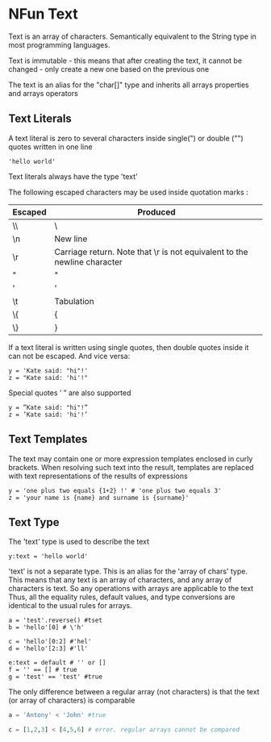 # NFun Text

Text is an array of characters. Semantically equivalent to the String type in most programming languages.

Text is immutable - this means that after creating the text, it cannot be changed - only create a new one based on the previous one

The text is an alias for the "char[]" type and inherits all arrays properties and arrays operators

## Text Literals

A text literal is zero to several characters inside single(") or double ("") quotes written in one line

```
'hello world'
```

Text literals always have the type 'text'

The following escaped characters may be used inside quotation marks :


| Escaped | Produced                                                                 |
|---------|--------------------------------------------------------------------------|
| \\\\    | \                                                                        |
| \n      | New line                                                                 |
| \r      | Carriage return. Note that \r is not equivalent to the newline character |
| \"      | "                                                                        |
| \'      | '                                                                        |
| \t      | Tabulation                                                               |
| \\{     | {                                                                        |
| \\}     | }                                                                        |

If a text literal is written using single quotes, then double quotes inside it can not be escaped. And vice versa:

```
y = 'Kate said: "hi"!'
z = "Kate said: 'hi'!"
```

Special quotes ’ ” are also supported

```
y = ”Kate said: "hi"!”
z = ’Kate said: 'hi'!’
```

## Text Templates

The text may contain one or more expression templates enclosed in curly brackets. When resolving such text into the result, templates are replaced with text representations of the results of expressions

```
y = 'one plus two equals {1+2} !' # 'one plus two equals 3'
z = 'your name is {name} and surname is {surname}'
```

## Text Type 

The 'text' type is used to describe the text

```
y:text = 'hello world'
```
'text' is not a separate type. This is an alias for the 'array of chars' type.
This means that any text is an array of characters, and any array of characters is text. So any operations with arrays are applicable to the text
Thus, all the equality rules, default values, and type conversions are identical to the usual rules for arrays.
```
a = 'test'.reverse() #tset
b = 'hello'[0] # \'h'

c = 'hello'[0:2] #'hel'
d = 'hello'[2:3] #'ll'

e:text = default # '' or []
f = '' == [] # true
g = 'test' == 'test' #true
```

The only difference between a regular array (not characters) is that the text (or array of characters) is comparable

```py
a = 'Antony' < 'John' #true

c = [1,2,3] < [4,5,6] # error. regular arrays cannot be compared
```

